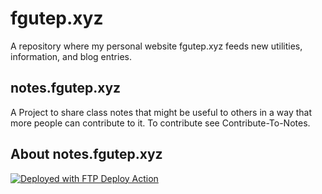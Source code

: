# fgutep.xyz
A repository where my personal website fgutep.xyz feeds new utilities, information, and blog entries. 

## notes.fgutep.xyz
A Project to share class notes that might be useful to others in a way that more people can contribute to it. To contribute see Contribute-To-Notes. 

## About notes.fgutep.xyz
[<img alt="Deployed with FTP Deploy Action" src="https://img.shields.io/badge/Deployed With-FTP DEPLOY ACTION-%3CCOLOR%3E?style=for-the-badge&color=2b9348">](https://github.com/SamKirkland/FTP-Deploy-Action)
